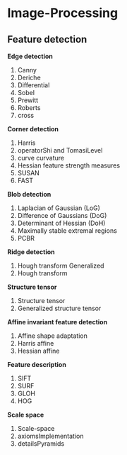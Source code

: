 # Image-Processing

## Feature detection

**Edge detection**
1. Canny 
2. Deriche 
3. Differential 
4. Sobel 
5. Prewitt 
6. Roberts 
7. cross

**Corner detection**
1. Harris 
2. operatorShi and TomasiLevel 
3. curve curvature 
4. Hessian feature strength measures 
5. SUSAN 
6. FAST

**Blob detection**
1. Laplacian of Gaussian (LoG) 
2. Difference of Gaussians (DoG) 
3. Determinant of Hessian (DoH) 
4. Maximally stable extremal regions 
5. PCBR

**Ridge detection**
1. Hough transform Generalized 
2. Hough transform

**Structure tensor**
1. Structure tensor 
2. Generalized structure tensor

**Affine invariant feature detection**
1. Affine shape adaptation 
2. Harris affine 
3. Hessian affine

**Feature description**
1. SIFT
2. SURF
3. GLOH
4. HOG

**Scale space**
1. Scale-space 
2. axiomsImplementation 
3. detailsPyramids
